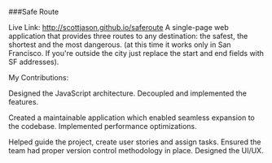 ###Safe Route

Live Link: http://scottjason.github.io/saferoute
A single-page web application that provides three routes to any destination: the safest, the shortest and the most dangerous. (at this time it works only in San Francisco. If you're outside the city just replace the start and end fields with SF addresses).

My Contributions:

Designed the JavaScript architecture.
Decoupled and implemented the features. 

Created a maintainable application which enabled seamless expansion to the codebase.
Implemented performance optimizations.

Helped guide the project, create user stories and assign tasks.
Ensured the team had proper version control methodology in place.
Designed the UI/UX. 

